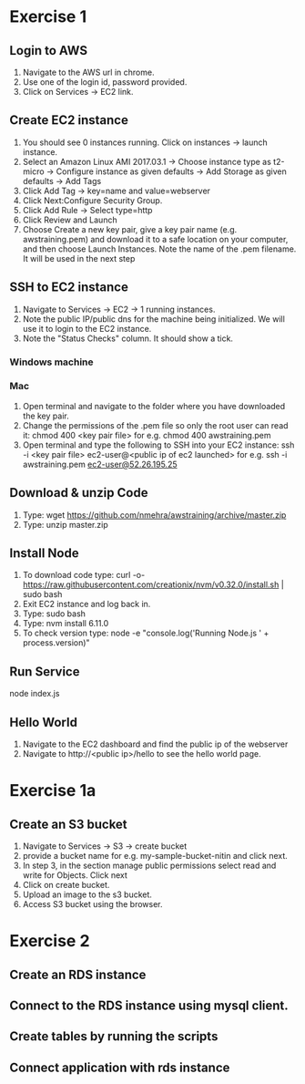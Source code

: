 # Exercise 1
## Login to AWS
1. Navigate to the AWS url in chrome.
1. Use one of the login id, password provided.
1. Click on Services -> EC2 link.

## Create EC2 instance
1. You should see 0 instances running. Click on instances -> launch instance.
1. Select an Amazon Linux AMI 2017.03.1 -> Choose instance type as t2-micro -> Configure instance as given defaults -> Add Storage as given defaults -> Add Tags
1. Click Add Tag -> key=name and value=webserver 
1. Click Next:Configure Security Group.
1. Click Add Rule -> Select type=http 
1. Click Review and Launch
1. Choose Create a new key pair, give a key pair name (e.g. awstraining.pem) and download it to a safe location on your computer, and then choose Launch Instances. Note the name of the .pem filename. It will be used in the next step

## SSH to EC2 instance
1. Navigate to Services -> EC2 -> 1 running instances.
1. Note the public IP/public dns for the machine being initialized. We will use it to login to the EC2 instance.
1. Note the "Status Checks" column. It should show a tick.

### Windows machine
### Mac
1. Open terminal and navigate to the folder where you have downloaded the key pair.
1. Change the permissions of the .pem file so only the root user can read it:
chmod 400 \<key pair file\>
for e.g. chmod 400 awstraining.pem
1. Open terminal and type the following to SSH into your EC2 instance:
ssh -i \<key pair file\> ec2-user@\<public ip of ec2 launched\>
for e.g. ssh -i awstraining.pem ec2-user@52.26.195.25

## Download & unzip Code
1. Type: wget https://github.com/nmehra/awstraining/archive/master.zip
1. Type: unzip master.zip

## Install Node 

1. To download code type: curl -o- https://raw.githubusercontent.com/creationix/nvm/v0.32.0/install.sh | sudo bash
1. Exit EC2 instance and log back in. 
1. Type: sudo bash
1. Type: nvm install 6.11.0
1. To check version type: node -e "console.log('Running Node.js ' + process.version)"

## Run Service
node index.js

## Hello World
1. Navigate to the EC2 dashboard and find the public ip of the webserver
1. Navigate to http://\<public ip\>/hello to see the hello world page.

# Exercise 1a
## Create an S3 bucket
1. Navigate to Services -> S3 -> create bucket
1. provide a bucket name for e.g. my-sample-bucket-nitin and click next. 
1. In step 3, in the section manage public permissions select read and write for Objects. Click next 
1. Click on create bucket.
1. Upload an image to the s3 bucket.
2. Access S3 bucket using the browser.

# Exercise 2
## Create an RDS instance
## Connect to the RDS instance using mysql client.
## Create tables by running the scripts
## Connect application with rds instance

